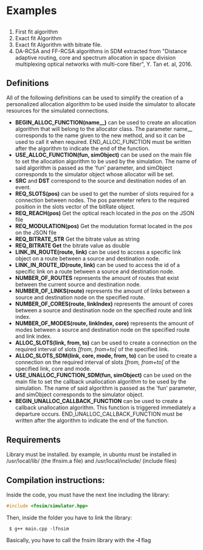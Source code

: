 # Examples
## 
1. First fit algorithm
2. Exact fit Algorithm 
3. Exact fit Algorithm with bitrate file.
4. DA-RCSA and FF-RCSA algorithms in SDM extracted from "Distance adaptive routing, core and spectrum allocation in space division multiplexing optical networks with multi-core fiber", Y. Tan et. al, 2016.

## Definitions

All of the following definitions can be used to simplify the creation of a personalized allocation algorithm to be used inside the simulator to allocate resources for the simulated connections.

- **BEGIN_ALLOC_FUNCTION(name__)** can be used to create an allocation algorithm that will belong to the allocator class. The parameter name__ corresponds to the name given to the new method, and so it can be used to call it when required. END_ALLOC_FUNCTION must be written after the algorithm to indicate the end of the function.
- **USE_ALLOC_FUNCTION(fun, simObject)** can be used on the main file to set the allocation algorithm to be used by the simulation. The name of said algorithm is passed as the 'fun' parameter, and simObject corresponds to the simulator object whose allocator will be set.
- **SRC** and **DST** correspond to the source and destination nodes of an event.
- **REQ_SLOTS(pos)** can be used to get the number of slots required for a connection between nodes. The pos paremeter refers to the required position in the slots vector of the bitRate object.
- **REQ_REACH(pos)** Get the optical reach located in the *pos* on the JSON file 
- **REQ_MODULATION(pos)** Get the modulation format located in the *pos* on the JSON file
- **REQ_BITRATE_STR** Get the bitrate value as string
- **REQ_BITRATE Get** the bitrate value as double
- **LINK_IN_ROUTE(route, link)** can be used to access a specific link object on a route between a source and destination node.
- **LINK_IN_ROUTE_ID(route, link)** can be used to access the id of a specific link on a route between a source and destination node.
- **NUMBER_OF_ROUTES** represents the amount of routes that exist between the current source and destination node.
- **NUMBER_OF_LINKS(route)** represents the amount of links between a source and destination node on the specified route.
- **NUMBER_OF_CORES(route, linkIndex)** represents the amount of cores between a source and destination node on the specified route and link index.
- **NUMBER_OF_MODES(route, linkIndex, core)** represents the amount of modes between a source and destination node on the specified route and link index.
- **ALLOC_SLOTS(link, from, to)** can be used to create a connection on the required interval of slots *[from, from+to[* of the specified link.
- **ALLOC_SLOTS_SDM(link, core, mode, from, to)** can be used to create a connection on the required interval of slots *[from, from+to[* of the specified link, core and mode.
- **USE_UNALLOC_FUNCTION_SDM(fun, simObject)** can be used on the main file to set the callback unallocation algorithm to be used by the simulation. The name of said algorithm is passed as the 'fun' parameter, and simObject corresponds to the simulator object.
- **BEGIN_UNALLOC_CALLBACK_FUNCTION** can be used to create a callback unallocation algorithm. This function is triggered immediately a departure occurs. END_UNALLOC_CALLBACK_FUNCTION must be written after the algorithm to indicate the end of the function.


## Requirements

Library must be installed. by example, in ubuntu must be installed in /usr/local/lib/ (the lfnsim.a file) and /usr/local/include/ (include files)

## Compilation instructions:
Inside the code, you must have the next line including the library:

```C++
#include <fnsim/simulator.hpp>
```

Then, inside the folder you have to link the library:

```
 $ g++ main.cpp -lfnsim
```

Basically, you have to call the fnsim library with the **-l** flag

